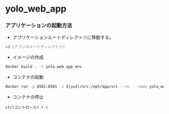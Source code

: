 # yolo_web_app

### アプリケーションの起動方法

- アプリケーションルートディレクトリに移動する。

```bash
cd [アプリのルートディレクトリ]
```

- イメージの作成

```bash
docker build . -t yolo_web_app_env
```

- コンテナの起動

```bash
docker run -p 8501:8501 -v $(pwd)/src:/opt/app/src --rm  --name yolo_web_app -it yolo_web_app_env
```

- コンテナの停止

```
ctr(コントロール) + c
```
